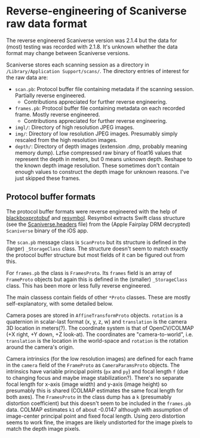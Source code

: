 # Reverse-engineering of Scaniverse raw data format

The reverse engineered Scaniverse version was 2.1.4 but the data for (most) testing was recorded with 2.1.8. It's unknown whether the data format may change between Scaniverse versions.

Scaniverse stores each scanning session as a directory in `/Library/Application Support/scans/`.
The directory entries of interest for the raw data are:

* `scan.pb`: Protocol buffer file containing metadata if the scanning session. Partially reverse engineered.
  * Contributions appreciated for further reverse engineering.
* `frames.pb`: Protocol buffer file containing metadata on each recorded frame. Mostly reverse engineered.
  * Contributions appreciated for further reverse engineering.
* `imgl/`: Directory of high resolution JPEG images.
* `img/`: Directory of low resolution JPEG images. Presumably simply rescaled from the high resolution images.
* `depth/`: Directory of depth images (extension .dmp, probably meaning memory dump). Lzfse compressed raw binary of float16 values that represent the depth in meters, but 0 means unknown depth. Reshape to the known depth image resolution. These sometimes don't contain enough values to construct the depth image for unknown reasons. I've just skipped these frames.

## Protocol buffer formats

The protocol buffer formats were reverse engineered with the help of [blackboxprotobuf](https://github.com/nccgroup/blackboxprotobuf) and [resymbol](https://github.com/paradiseduo/resymbol). Resymbol extracts Swift class structure (see the [Scaniverse.headers](Scaniverse.headers) file) from the (Apple Fairplay DRM decrypted) `Scaniverse` binary of the iOS app.

The `scan.pb` message class is `ScanProto` but its structure is defined in the (larger) `_StorageClass` class. The structure doesn't seem to match exactly the protocol buffer structure but most fields of it can be figured out from this.

For `frames.pb` the class is `FramesProto`. Its `frames` field is an array of `FrameProto` objects but again this is defined in the (smaller) `_StorageClass` class. This has been more or less fully reverse engineered.

The main classess contain fields of other `*Proto` classes. These are mostly self-explanatory, with some detailed below.

Camera poses are stored in `AffineTransformProto` objects. `rotation` is a quaternion in scalar-last format (x, y, z, w) and `translation` is the camera 3D location in meters(?). The coordinate system is that of OpenCV/COLMAP (+X right, +Y down, +Z look-at). The coordinates are "camera-to-world", i.e. `translation` is the location in the world-space and `rotation` is the rotation around the camera's origin.

Camera intrinsics (for the low resolution images) are defined for each frame in the `camera` field of the `FrameProto` as `CameraParamsProto` objects. The intrinsics have variable principal points (`px` and `py`) and focal length `f` (due to changing focus and maybe image stabilization?). There's no separate focal length for x-axis (image width) and y-axis (image height) so presumably this is shared (COLMAP estimates the same focal length for both axes). The `FramesProto` in the class dump has a `k` (presumably distortion coefficient) but this doesn't seem to be included in the `frames.pb` data. COLMAP estimates `k1` of about -0.0147 although with assumption of image-center principal point and fixed focal length. Using zero distortion seems to work fine, the images are likely undistorted for the image pixels to match the depth image pixels.
